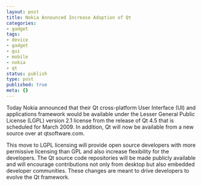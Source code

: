```yaml
---
layout: post
title: Nokia Announced Increase Adoption of Qt
categories:
- gadget
tags:
- device
- gadget
- gui
- mobile
- nokia
- qt
status: publish
type: post
published: true
meta: {}
---
```

Today Nokia announced that their Qt cross-platform User Interface (UI) and applications framework would be available under the Lesser General Public License (LGPL) version 2.1 license from the release of Qt 4.5 that is scheduled for March 2009. In addition, Qt will now be available from a new source over at qtsoftware.com.

This move to LGPL licensing will provide open source developers with more permissive licensing than GPL and also increase flexibility for the developers. The Qt source code repositories will be made publicly available and will encourage contributions not only from desktop but also embedded developer communities. These changes are meant to drive developers to evolve the Qt framework.

